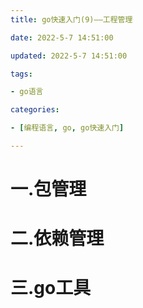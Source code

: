 ```yaml
---
title: go快速入门(9)——工程管理

date: 2022-5-7 14:51:00

updated: 2022-5-7 14:51:00

tags:

- go语言

categories:

- [编程语言, go, go快速入门]

---
```


# 一.包管理

# 二.依赖管理

# 三.go工具
